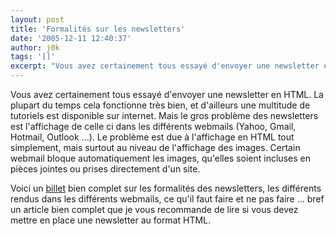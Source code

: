 ```yaml
---
layout: post
title: 'Formalités sur les newsletters'
date: '2005-12-11 12:40:37'
author: j0k
tags: '[]'
excerpt: "Vous avez certainement tous essayé d'envoyer une newsletter en HTML. La plupart du temps cela fonctionne très bien, et d'ailleurs une multitude de tutoriels est disponible sur internet. Mais le gros problème des newsletters est l'affichage de celle ci dans les différents webmails (Yahoo, Gmail, Hotmail, Outlook ...).     \nLe problème est due à l'affichage en HTML      …"
---
```


Vous avez certainement tous essayé d'envoyer une newsletter en HTML. La plupart du temps cela fonctionne très bien, et d'ailleurs une multitude de tutoriels est disponible sur internet. Mais le gros problème des newsletters est l'affichage de celle ci dans les différents webmails (Yahoo, Gmail, Hotmail, Outlook ...).
Le problème est due à l'affichage en HTML tout simplement, mais surtout au niveau de l'affichage des images. Certain webmail bloque automatiquement les images, qu'elles soient incluses en pièces jointes ou prises directement d'un site.

Voici un [billet](http://www.campaignmonitor.com/blog/archives/2005/11/html_email_desi.html) bien complet sur les formalités des newsletters, les différents rendus dans les différents webmails, ce qu'il faut faire et ne pas faire ... bref un article bien complet que je vous recommande de lire si vous devez mettre en place une newsletter au format HTML.

